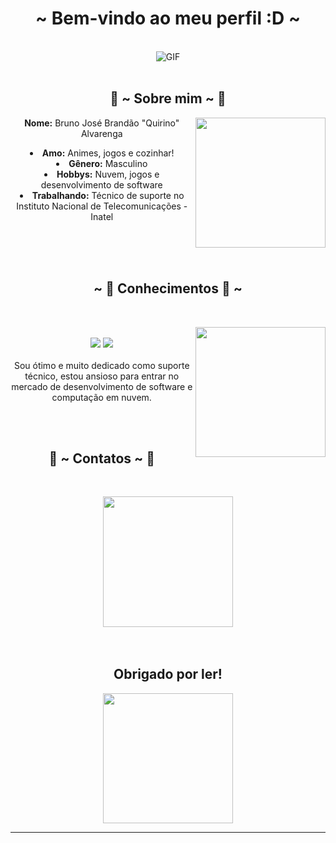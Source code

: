   <center>
<h1 align="center">~ Bem-vindo ao meu perfil :D ~</h1>
<br>
<div align="center">
<img alt="GIF" align="center" src="https://media4.giphy.com/media/R91S9qNaQI1Uw4LAt4/giphy.gif?cid=790b761118c94719ecd0733692ca4792c6e22066fcaab3d3&rid=giphy.gif">
</div>
      <br>

<div>
<h2 align="center"> 👾 ~ Sobre mim ~ 👾 </h2>
  <div align="center">
<img src="https://media4.giphy.com/media/hSRGblz6bOnav0v8zv/giphy.gif?cid=790b76116b59b1a6a8df16c4c362e08c473efa337cc92cfc&rid=giphy.gif&ct=g" align="right""width="390.5px" height="208.5px">
  </div>
 <b>Nome:</b> Bruno José Brandão "Quirino" Alvarenga

<p> </p>

<li>
<b>Amo:</b> Animes, jogos e cozinhar!
</li>
<li>
<b>Gênero:</b> Masculino
</li>

<li>
<b>Hobbys:</b> Nuvem, jogos e desenvolvimento de software
</li>
<li>
<b>Trabalhando:</b> Técnico de suporte no Instituto Nacional de Telecomunicações - Inatel

</li>

<br><br><br>
</div>

<div>
<h2 align="center">            ~ 📇 Conhecimentos 📇 ~</h2>
 <br>
<p>
  <div align="center">
<img src="https://media4.giphy.com/media/Yv8R5eJW7geOI4gCay/giphy.gif?cid=790b7611c6b6d6db63e164a30cede1913e4bc6a362657387&rid=giphy.gif&ct=g" "width="390.5px" height="208.5px" align="right">
  </div>
</div>
<div>
  <br>
 <img src="https://img.shields.io/badge/javascript%20-%23323330.svg?&style=for-the-badge&logo=javascript&logoColor=%23F7DF1E"/> <img src="https://img.shields.io/badge/git%20-%23F05033.svg?&style=for-the-badge&logo=git&logoColor=white"/> <br><br>
Sou ótimo e muito dedicado como suporte técnico, estou ansioso para entrar no mercado de desenvolvimento de software e computação em nuvem.
</p>
<br>
  <div>
  <br>
  <p> </p>
<h2 align="center">           📝 ~ Contatos ~ 📝</h2>
 <br>
<p>
  <div align="center">
<img src="https://media3.giphy.com/media/1o9Z26h19Ck1cdr1TL/giphy.gif?cid=790b761132ae0e478760bd4c9d5f455af8151cacfe377af4&rid=giphy.gif&ct=g" height="208.5px" align="center">
<br>
  </div>
</div>
<div>
  <br>
  <br>

<div>
<h2 align="center"> Obrigado por ler! </h2>
<div align="center">
<img src="https://media4.giphy.com/media/C9GeN0Ft5WLOsW8Kmh/giphy.gif?cid=790b76115d5c5f8237e6bac143161302cfa6fe5e16c927f0&rid=giphy.gif&ct=g""width="390.5px" height="208.5px">
</div>
<hr>
</div>
